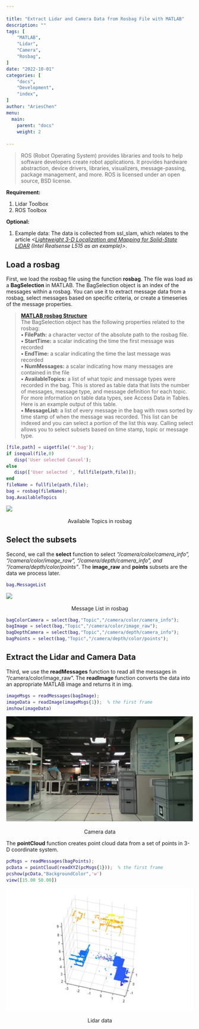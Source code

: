 ```yaml
---

title: "Extract Lidar and Camera Data from Rosbag File with MATLAB"
description: ""
tags: [
    "MATLAB",
    "Lidar",
    "Camera",
    "Rosbag",
]
date: "2022-10-01"
categories: [
    "docs",
    "Development",
    "index",
]
author: "AriesChen"
menu:
  main:
    parent: "docs"
    weight: 2

---
```


> ROS (Robot Operating System) provides libraries and tools to help software developers create robot applications. It provides hardware abstraction, device drivers, libraries, visualizers, message-passing, package management, and more. ROS is licensed under an open source, BSD license.

**Requirement:**

1.  Lidar Toolbox
2.  ROS Toolbox

**Optional:**

1.  Example data: The data is collected from ssl\_slam, which relates to the article _<_[_Lightweight 3-D Localization and Mapping for Solid-State LiDAR_](https://github.com/wh200720041/ssl_slam) _(Intel Realsense L515 as an example)\>_.

## Load a rosbag

First, we load the rosbag file using the function **rosbag**. The file was load as a **BagSelection** in MATLAB. The BagSelection object is an index of the messages within a rosbag. You can use it to extract message data from a rosbag, select messages based on specific criteria, or create a timeseries of the message properties.

> [**MATLAB rosbag Structure**](https://www.mathworks.com/help/ros/ug/ros-log-files-rosbags.html)  
> The BagSelection object has the following properties related to the rosbag:  
> **• FilePath:** a character vector of the absolute path to the rosbag file.  
> **• StartTime:** a scalar indicating the time the first message was recorded  
> **• EndTime:** a scalar indicating the time the last message was recorded  
> **• NumMessages:** a scalar indicating how many messages are contained in the file  
> **• AvailableTopics:** a list of what topic and message types were recorded in the bag. This is stored as table data that lists the number of messages, message type, and message definition for each topic. For more information on table data types, see Access Data in Tables. Here is an example output of this table.  
> **• MessageList:** a list of every message in the bag with rows sorted by time stamp of when the message was recorded. This list can be indexed and you can select a portion of the list this way. Calling select allows you to select subsets based on time stamp, topic or message type.

```matlab
[file,path] = uigetfile('*.bag');
if isequal(file,0)
   disp('User selected Cancel');
else
   disp(['User selected ', fullfile(path,file)]);
end
fileName = fullfile(path,file);
bag = rosbag(fileName);
bag.AvailableTopics
```

![](https://miro.medium.com/v2/resize:fit:1400/1*8fVwI-AJtCj7ySAMv5L8TA.jpeg)

<center>Available Topics in rosbag</center>

## Select the subsets

Second, we call the **select** function to select _“/camera/color/camera\_info”, “/camera/color/image\_raw”, “/camera/depth/camera\_info”, and “/camera/depth/color/points”_. The **image\_raw** and **points** subsets are the data we process later.

```matlab
bag.MessageList
```

![](https://miro.medium.com/v2/resize:fit:944/1*gJwwgtNBp2HJSd1yfPISzw.jpeg)

<center>Message List in rosbag</center>

```matlab
bagColorCamera = select(bag,"Topic","/camera/color/camera_info"); 
bagImage = select(bag,"Topic","/camera/color/image_raw"); 
bagDepthCamera = select(bag,"Topic","/camera/depth/camera_info");  
bagPoints = select(bag,"Topic","/camera/depth/color/points");
```

## Extract the Lidar and Camera Data

Third, we use the **readMessages** function to read all the messages in “/camera/color/image\_raw”. The **readImage** function converts the data into an appropriate MATLAB image and returns it in img.

```matlab
imageMsgs = readMessages(bagImage);
imageData = readImage(imageMsgs{1});  % the first frame
imshow(imageData)
```

![](https://github.com/AriesChen-UPC/AriesChen-UPC/blob/main/Blog/CleanShot%202024-03-27%20at%2009.11.21@2x.png?raw=true)

<center>Camera data</center>

The **pointCloud** function creates point cloud data from a set of points in 3-D coordinate system.

```matlab
pcMsgs = readMessages(bagPoints);
pcData = pointCloud(readXYZ(pcMsgs{1}));  % the first frame
pcshow(pcData,"BackgroundColor",'w')
view([15.00 50.00])
```

![](https://github.com/AriesChen-UPC/AriesChen-UPC/blob/main/Blog/CleanShot%202024-03-27%20at%2009.11.33@2x.png?raw=true)

<center>Lidar data</center>
